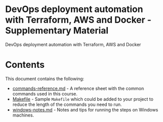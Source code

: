 # DevOps deployment automation with Terraform, AWS and Docker - Supplementary Material

DevOps deployment automation with Terraform, AWS and Docker

# Contents

This document contains the following:

- [commands-reference.md](./commands-reference.md) - A reference sheet with the common commands used in this course.
- [Makefile](./Makefile) - Sample `Makefile` which could be added to your project to reduce the length of the commands you need to run.
- [windows-notes.md](./windows-notes.md) - Notes and tips for running the steps on Windows machines.
